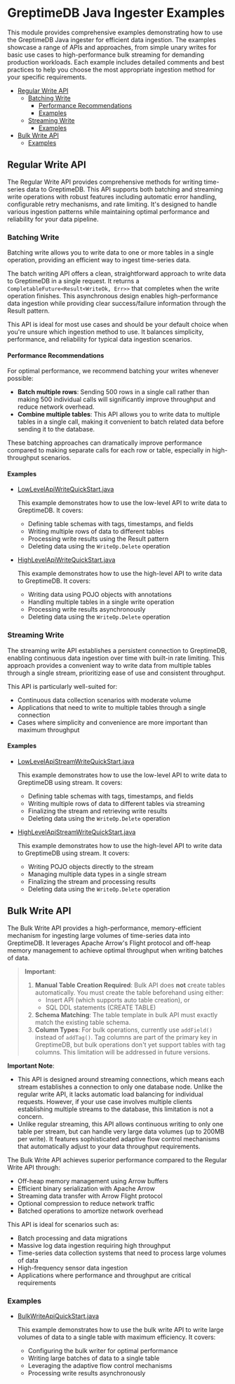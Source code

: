 # GreptimeDB Java Ingester Examples

This module provides comprehensive examples demonstrating how to use the GreptimeDB Java ingester for efficient data ingestion. The examples showcase a range of APIs and approaches, from simple unary writes for basic use cases to high-performance bulk streaming for demanding production workloads. Each example includes detailed comments and best practices to help you choose the most appropriate ingestion method for your specific requirements.

- [Regular Write API](#regular-write-api)
  - [Batching Write](#batching-write)
    - [Performance Recommendations](#performance-recommendations)
    - [Examples](#examples)
  - [Streaming Write](#streaming-write)
    - [Examples](#examples-1)
- [Bulk Write API](#bulk-write-api)
  - [Examples](#examples-2)

## Regular Write API

The Regular Write API provides comprehensive methods for writing time-series data to GreptimeDB. This API supports both batching and streaming write operations with robust features including automatic error handling, configurable retry mechanisms, and rate limiting. It's designed to handle various ingestion patterns while maintaining optimal performance and reliability for your data pipeline.

### Batching Write

Batching write allows you to write data to one or more tables in a single operation, providing an efficient way to ingest time-series data.

The batch writing API offers a clean, straightforward approach to write data to GreptimeDB in a single request. It returns a `CompletableFuture<Result<WriteOk, Err>>` that completes when the write operation finishes. This asynchronous design enables high-performance data ingestion while providing clear success/failure information through the Result pattern.

This API is ideal for most use cases and should be your default choice when you're unsure which ingestion method to use. It balances simplicity, performance, and reliability for typical data ingestion scenarios.

#### Performance Recommendations

For optimal performance, we recommend batching your writes whenever possible:

- **Batch multiple rows**: Sending 500 rows in a single call rather than making 500 individual calls will significantly improve throughput and reduce network overhead.
- **Combine multiple tables**: This API allows you to write data to multiple tables in a single call, making it convenient to batch related data before sending it to the database.

These batching approaches can dramatically improve performance compared to making separate calls for each row or table, especially in high-throughput scenarios.

#### Examples

- [LowLevelApiWriteQuickStart.java](src/main/java/io/greptime/quickstart/write/LowLevelApiWriteQuickStart.java)

  This example demonstrates how to use the low-level API to write data to GreptimeDB. It covers:
  * Defining table schemas with tags, timestamps, and fields
  * Writing multiple rows of data to different tables
  * Processing write results using the Result pattern
  * Deleting data using the `WriteOp.Delete` operation

- [HighLevelApiWriteQuickStart.java](src/main/java/io/greptime/quickstart/write/HighLevelApiWriteQuickStart.java)

  This example demonstrates how to use the high-level API to write data to GreptimeDB. It covers:
  * Writing data using POJO objects with annotations
  * Handling multiple tables in a single write operation
  * Processing write results asynchronously
  * Deleting data using the `WriteOp.Delete` operation

### Streaming Write

The streaming write API establishes a persistent connection to GreptimeDB, enabling continuous data ingestion over time with built-in rate limiting. This approach provides a convenient way to write data from multiple tables through a single stream, prioritizing ease of use and consistent throughput.

This API is particularly well-suited for:
- Continuous data collection scenarios with moderate volume
- Applications that need to write to multiple tables through a single connection
- Cases where simplicity and convenience are more important than maximum throughput

#### Examples

- [LowLevelApiStreamWriteQuickStart.java](src/main/java/io/greptime/quickstart/write/LowLevelApiStreamWriteQuickStart.java)

  This example demonstrates how to use the low-level API to write data to GreptimeDB using stream. It covers:
  * Defining table schemas with tags, timestamps, and fields
  * Writing multiple rows of data to different tables via streaming
  * Finalizing the stream and retrieving write results
  * Deleting data using the `WriteOp.Delete` operation

- [HighLevelApiStreamWriteQuickStart.java](src/main/java/io/greptime/quickstart/write/HighLevelApiStreamWriteQuickStart.java)

  This example demonstrates how to use the high-level API to write data to GreptimeDB using stream. It covers:
  * Writing POJO objects directly to the stream
  * Managing multiple data types in a single stream
  * Finalizing the stream and processing results
  * Deleting data using the `WriteOp.Delete` operation

## Bulk Write API

The Bulk Write API provides a high-performance, memory-efficient mechanism for ingesting large volumes of time-series data into GreptimeDB. It leverages Apache Arrow's Flight protocol and off-heap memory management to achieve optimal throughput when writing batches of data.

> **Important**:
> 1. **Manual Table Creation Required**: Bulk API does **not** create tables automatically. You must create the table beforehand using either:
>    - Insert API (which supports auto table creation), or
>    - SQL DDL statements (CREATE TABLE)
> 2. **Schema Matching**: The table template in bulk API must exactly match the existing table schema.
> 3. **Column Types**: For bulk operations, currently use `addField()` instead of `addTag()`. Tag columns are part of the primary key in GreptimeDB, but bulk operations don't yet support tables with tag columns. This limitation will be addressed in future versions.

**Important Note**:
- This API is designed around streaming connections, which means each stream establishes a connection to only one database node. Unlike the regular write API, it lacks automatic load balancing for individual requests. However, if your use case involves multiple clients establishing multiple streams to the database, this limitation is not a concern.
- Unlike regular streaming, this API allows continuous writing to only one table per stream, but can handle very large data volumes (up to 200MB per write). It features sophisticated adaptive flow control mechanisms that automatically adjust to your data throughput requirements.

The Bulk Write API achieves superior performance compared to the Regular Write API through:
- Off-heap memory management using Arrow buffers
- Efficient binary serialization with Apache Arrow
- Streaming data transfer with Arrow Flight protocol
- Optional compression to reduce network traffic
- Batched operations to amortize network overhead

This API is ideal for scenarios such as:
- Batch processing and data migrations
- Massive log data ingestion requiring high throughput
- Time-series data collection systems that need to process large volumes of data
- High-frequency sensor data ingestion
- Applications where performance and throughput are critical requirements

### Examples

- [BulkWriteApiQuickStart.java](src/main/java/io/greptime/quickstart/write/BulkWriteApiQuickStart.java)

  This example demonstrates how to use the bulk write API to write large volumes of data to a single table with maximum efficiency. It covers:
  * Configuring the bulk writer for optimal performance
  * Writing large batches of data to a single table
  * Leveraging the adaptive flow control mechanisms
  * Processing write results asynchronously
